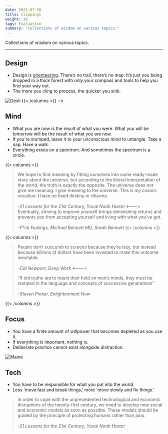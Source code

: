 ```yaml
---
date: 2023-07-30
title: Clippings
weight: 10
tags: Evaluation
summary: "Collections of wisdom on various topics."
---
```


Collections of wisdom on various topics.

---

## Design
- Design is [orienteering](https://en.wikipedia.org/wiki/Orienteering). There’s no trail, there’s no map. It’s just you being dropped in a thick forest with only your compass and tools to help you find your way out.
- The more you cling to process, the quicker you sink.

<!-- ## Human Interaction

> You can observe a lot by just watching.\
> \
> _-Yogi Berra_

{{< columns >}}
![Unlearn](../Unlearn.jpeg)
<--->
![Devil](../Devil.jpeg)
{{< /columns >}}
 -->

## Mind

* What you are now is the result of what you were. What you will be tomorrow will be the result of what you are now. 
* If you're stumped, leave it to your unconscious mind to untangle. Take a nap. Have a walk.
* Everything exists on a spectrum. And sometimes the spectrum is a circle. 

{{< columns >}}
> We hope to find meaning by fitting ourselves into some ready-made story about the universe, but according to the liberal interpretation of the world, the truth is exactly the opposite. The universe does not give me meaning. I give meaning to the universe. This is my cosmic vocation. I have no fixed destiny or dharma.\
> \
> _-21 Lessons for the 21st Century, Yuval Noah Harari_
<--->
> Eventually, striving to improve yourself brings diminishing returns and prevents you from accepting yourself and living with what you’ve got.\
> \
> _-F*ck Feelings, Michael Bennett MD, Sarah Bennett_
{{< /columns >}}

{{< columns >}}
> People don’t succumb to screens because they’re lazy, but instead because billions of dollars have been invested to make this outcome inevitable.\
> \
> _-Cal Newport, Deep Work_
<--->

> “If old truths are to retain their hold on men’s minds, they must be restated in the language and concepts of successive generations”\
> \
> _-Steven Pinker, Enlightenment Now_

{{< /columns >}}

## Focus

- You have a finite amount of willpower that becomes depleted as you use it.
- If everything is important, nothing is.
- Deliberate practice cannot exist alongside distraction.

![Maine](../maine.png)


## Tech

- You have to be responsible for what you put into the world.
- Less 'move fast and break things,' more 'move slowly and fix things.'

> In order to cope with the unprecedented technological and economic disruptions of the twenty-first century, we need to develop new social and economic models as soon as possible. These models should be guided by the principle of protecting humans rather than jobs.\
> \
>_-21 Lessons for the 21st Century, Yuval Noah Harari_